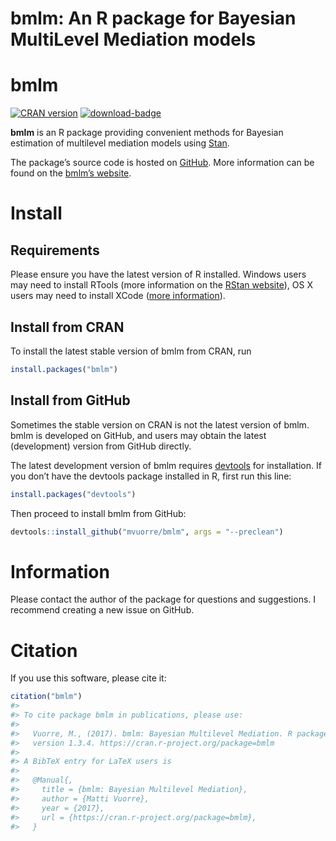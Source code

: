 bmlm: An R package for Bayesian MultiLevel Mediation models
================

<!-- README.md is generated from README.Rmd. Please edit that file -->

# bmlm

[![CRAN
version](https://www.r-pkg.org/badges/version/bmlm)](https://www.r-pkg.org/pkg/bmlm)
[![download-badge](https://cranlogs.r-pkg.org/badges/bmlm)](https://cran.r-project.org/package=bmlm)

**bmlm** is an R package providing convenient methods for Bayesian
estimation of multilevel mediation models using
[Stan](https://mc-stan.org/).

The package’s source code is hosted on
[GitHub](https://github.com/mvuorre/bmlm/). More information can be
found on the [bmlm’s website](https://mvuorre.github.io/bmlm/).

# Install

## Requirements

Please ensure you have the latest version of R installed. Windows users
may need to install RTools (more information on the [RStan
website](https://github.com/stan-dev/rstan/wiki/Installing-RStan-on-Windows)),
OS X users may need to install XCode ([more
information](https://github.com/stan-dev/rstan/wiki/Installing-RStan-on-Mac-or-Linux)).

## Install from CRAN

To install the latest stable version of bmlm from CRAN, run

``` r
install.packages("bmlm")
```

## Install from GitHub

Sometimes the stable version on CRAN is not the latest version of bmlm.
bmlm is developed on GitHub, and users may obtain the latest
(development) version from GitHub directly.

The latest development version of bmlm requires
[devtools](https://cran.r-project.org/package=devtools) for
installation. If you don’t have the devtools package installed in R,
first run this line:

``` r
install.packages("devtools")
```

Then proceed to install bmlm from GitHub:

``` r
devtools::install_github("mvuorre/bmlm", args = "--preclean")
```

# Information

Please contact the author of the package for questions and suggestions.
I recommend creating a new issue on GitHub.

# Citation

If you use this software, please cite it:

``` r
citation("bmlm")
#> 
#> To cite package bmlm in publications, please use:
#> 
#>   Vuorre, M., (2017). bmlm: Bayesian Multilevel Mediation. R package
#>   version 1.3.4. https://cran.r-project.org/package=bmlm
#> 
#> A BibTeX entry for LaTeX users is
#> 
#>   @Manual{,
#>     title = {bmlm: Bayesian Multilevel Mediation},
#>     author = {Matti Vuorre},
#>     year = {2017},
#>     url = {https://cran.r-project.org/package=bmlm},
#>   }
```
